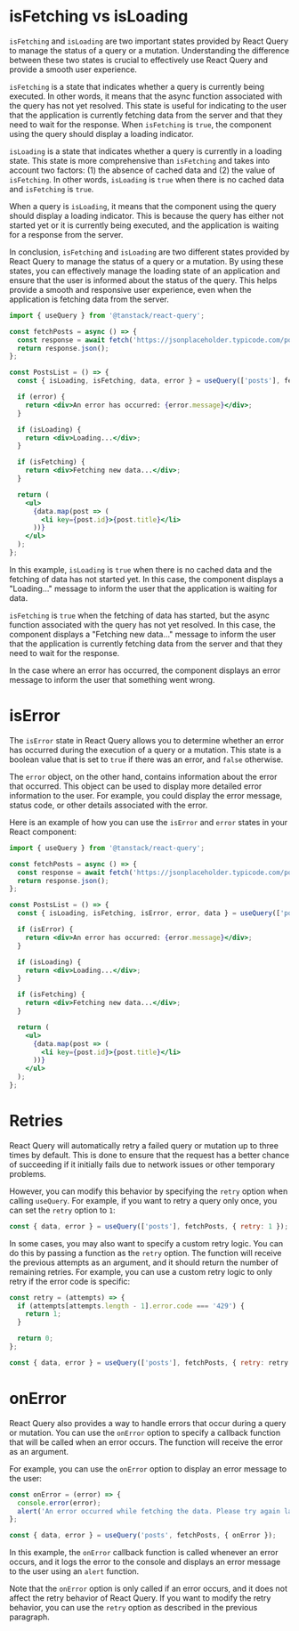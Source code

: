 # isFetching vs isLoading

`isFetching` and `isLoading` are two important states provided by React Query to manage the status of a query or a mutation. Understanding the difference between these two states is crucial to effectively use React Query and provide a smooth user experience.

`isFetching` is a state that indicates whether a query is currently being executed. In other words, it means that the async function associated with the query has not yet resolved. This state is useful for indicating to the user that the application is currently fetching data from the server and that they need to wait for the response. When `isFetching` is `true`, the component using the query should display a loading indicator.

`isLoading` is a state that indicates whether a query is currently in a loading state. This state is more comprehensive than `isFetching` and takes into account two factors: (1) the absence of cached data and (2) the value of  `isFetching`. In other words, `isLoading` is `true` when there is no cached data and `isFetching` is `true`.

When a query is `isLoading`, it means that the component using the query should display a loading indicator. This is because the query has either not started yet or it is currently being executed, and the application is waiting for a response from the server.

In conclusion, `isFetching` and `isLoading` are two different states provided by React Query to manage the status of a query or a mutation. By using these states, you can effectively manage the loading state of an application and ensure that the user is informed about the status of the query. This helps provide a smooth and responsive user experience, even when the application is fetching data from the server.

```jsx
import { useQuery } from '@tanstack/react-query';

const fetchPosts = async () => {
  const response = await fetch('https://jsonplaceholder.typicode.com/posts');
  return response.json();
};

const PostsList = () => {
  const { isLoading, isFetching, data, error } = useQuery(['posts'], fetchPosts);

  if (error) {
    return <div>An error has occurred: {error.message}</div>;
  }

  if (isLoading) {
    return <div>Loading...</div>;
  }

  if (isFetching) {
    return <div>Fetching new data...</div>;
  }

  return (
    <ul>
      {data.map(post => (
        <li key={post.id}>{post.title}</li>
      ))}
    </ul>
  );
};
```

In this example, `isLoading` is `true` when there is no cached data and the fetching of data has not started yet. In this case, the component displays a "Loading..." message to inform the user that the application is waiting for data.

`isFetching` is `true` when the fetching of data has started, but the async function associated with the query has not yet resolved. In this case, the component displays a "Fetching new data..." message to inform the user that the application is currently fetching data from the server and that they need to wait for the response.

In the case where an error has occurred, the component displays an error message to inform the user that something went wrong.

# isError

The `isError` state in React Query allows you to determine whether an error has occurred during the execution of a query or a mutation. This state is a boolean value that is set to `true` if there was an error, and `false` otherwise.

The `error` object, on the other hand, contains information about the error that occurred. This object can be used to display more detailed error information to the user. For example, you could display the error message, status code, or other details associated with the error.

Here is an example of how you can use the `isError` and `error` states in your React component:

```jsx
import { useQuery } from '@tanstack/react-query';

const fetchPosts = async () => {
  const response = await fetch('https://jsonplaceholder.typicode.com/posts');
  return response.json();
};

const PostsList = () => {
  const { isLoading, isFetching, isError, error, data } = useQuery(['posts'], fetchPosts);

  if (isError) {
    return <div>An error has occurred: {error.message}</div>;
  }

  if (isLoading) {
    return <div>Loading...</div>;
  }

  if (isFetching) {
    return <div>Fetching new data...</div>;
  }

  return (
    <ul>
      {data.map(post => (
        <li key={post.id}>{post.title}</li>
      ))}
    </ul>
  );
};

```

# Retries

React Query will automatically retry a failed query or mutation up to three times by default. This is done to ensure that the request has a better chance of succeeding if it initially fails due to network issues or other temporary problems.

However, you can modify this behavior by specifying the `retry` option when calling `useQuery`. For example, if you want to retry a query only once, you can set the `retry` option to `1`:

```js
const { data, error } = useQuery(['posts'], fetchPosts, { retry: 1 });
```

In some cases, you may also want to specify a custom retry logic. You can do this by passing a function as the `retry` option. The function will receive the previous attempts as an argument, and it should return the number of remaining retries. For example, you can use a custom retry logic to only retry if the error code is specific:

```js
const retry = (attempts) => {
  if (attempts[attempts.length - 1].error.code === '429') {
    return 1;
  }

  return 0;
};

const { data, error } = useQuery(['posts'], fetchPosts, { retry: retry });
```

# onError

React Query also provides a way to handle errors that occur during a query or mutation. You can use the `onError` option to specify a callback function that will be called when an error occurs. The function will receive the error as an argument.

For example, you can use the `onError` option to display an error message to the user:

```js
const onError = (error) => {
  console.error(error);
  alert('An error occurred while fetching the data. Please try again later.');
};

const { data, error } = useQuery('posts', fetchPosts, { onError });
```

In this example, the `onError` callback function is called whenever an error occurs, and it logs the error to the console and displays an error message to the user using an `alert` function.

Note that the `onError` option is only called if an error occurs, and it does not affect the retry behavior of React Query. If you want to modify the retry behavior, you can use the `retry` option as described in the previous paragraph.